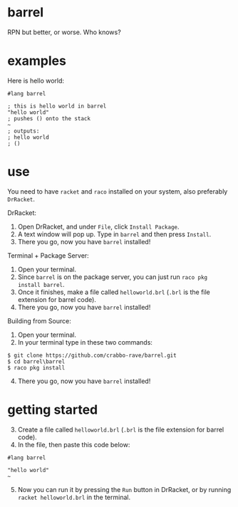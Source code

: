 # barrel
 RPN but better, or worse. Who knows?

# examples

Here is hello world:

```racket
#lang barrel

; this is hello world in barrel
"hello world"
; pushes () onto the stack
~
; outputs:
; hello world
; ()
```

# use

You need to have `racket` and `raco` installed on your system, also preferably `DrRacket`.

DrRacket:
1. Open DrRacket, and under `File`, click `Install Package`.
2. A text window will pop up. Type in `barrel` and then press `Install`. 
3. There you go, now you have `barrel` installed!

Terminal + Package Server:
1. Open your terminal.
2. Since `barrel` is on the package server, you can just run `raco pkg install barrel`.
3. Once it finishes, make a file called `helloworld.brl` (`.brl` is the file extension for barrel code).
4. There you go, now you have `barrel` installed!

Building from Source:
1. Open your terminal.
2. In your terminal type in these two commands:
```
$ git clone https://github.com/crabbo-rave/barrel.git
$ cd barrel\barrel
$ raco pkg install
```
4. There you go, now you have `barrel` installed!

# getting started

3. Create a file called `helloworld.brl` (`.brl` is the file extension for barrel code).
4. In the file, then paste this code below:
```racket
#lang barrel

"hello world"
~
```
5. Now you can run it by pressing the `Run` button in DrRacket, or by running `racket helloworld.brl` in the terminal. 
